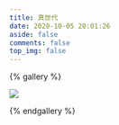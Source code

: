 ```yaml
---
title: 真世代
date: 2020-10-05 20:01:26
aside: false
comments: false
top_img: false
---
```


{% gallery %}

![](https://cdn.jsdelivr.net/gh/ccknbc-backup/photos/blog/2020-10-05~20_08_18.webp)

{% endgallery %}